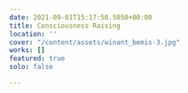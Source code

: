 ```yaml
---
date: 2021-09-01T15:17:50.5050+00:00
title: Consciousness Raising
location: ''
cover: "/content/assets/winant_bemis-3.jpg"
works: []
featured: true
solo: false

---
```

